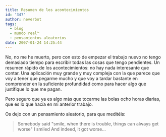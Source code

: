 ```yaml
---
title: Resumen de los acontecimientos
id: '347'
author: neverbot
tags:
  - blog
  - mundo real™
  - pensamientos aleatorios
date: 2007-01-24 14:25:44
---
```


No, no me he muerto, pero con esto de empezar el trabajo nuevo no tengo demasiado tiempo para escribir todas las cosas que tengo pendientes. Un resumen rápido de los acontecimientos: no hay nada interesante que contar. Una aplicación muy grande y muy compleja con la que parece que voy a tener que pegarme mucho y que voy a tardar bastante en comprender en la suficiente profundidad como para hacer algo que justifique lo que me pagan.

Pero seguro que ya es algo más que tocarme las bolas ocho horas diarias, que es lo que hacía en mi anterior trabajo.

Os dejo con un pensamiento aleatorio, para que meditéis:

> Somebody said "smile, when there is trouble, things can always get worse" I smiled And indeed, it got worse...